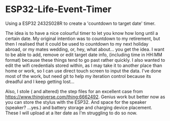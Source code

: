 # ESP32-Life-Event-Timer
Using a ESP32 2432S028R to create a 'countdown to target date' timer.

The idea is to have a nice colourful timer to let you know how long until a certain date. My original intention was to countdown to my retirement, but then I realised that it could be used to countdown to my next holiday abroad, or my mates wedding, or, hey, what about... you get the idea.
I want to be able to add, remove or edit target date info, (including time in HH:MM format) because these things tend to go past rather quickly.
I also wanted to edit the wifi credentials stored within, as I may take it to another place than home or work, so I can use direct touch screen to input the data.
I've done most of the work, but need git to help my iteration control because its dreadful and I keep getting lost...

Also, I stole ( and altered) the step files for an excellent case from https://www.thingiverse.com/thing:6662492. 
Genius work but better now as you can store the stylus with the ESP32. And space for the speaker (speaker? ...yes.) and battery storage and charging device placement.
These I will upload at a lter date as I'm struggling to do so now.

